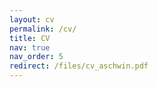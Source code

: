 ```yaml
---
layout: cv
permalink: /cv/
title: CV
nav: true
nav_order: 5
redirect: /files/cv_aschwin.pdf
---
```

